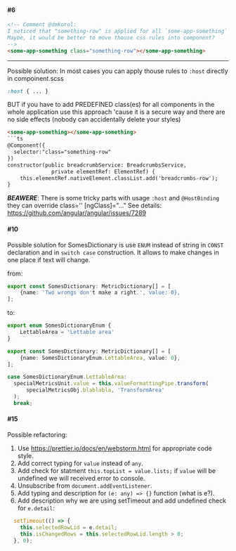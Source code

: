 #### #6
```html
<!-- Comment @dmkorol:
I noticed that "something-row" is applied for all `some-app-something` components.
Maybe, it would be better to move thouse css rules into component?
-->
<some-app-something class="something-row"></some-app-something>
```
---------------
Possible solution:
In most cases you can apply thouse rules to `:host` directly in compoinent.scss
```scss
:host { ... }
```
BUT if you have to add PREDEFINED class(es) for all components in the whole 
application use this approach 'cause it is a secure way and there are 
no side effects (nobody can accidentally delete your styles)
```html
<some-app-something></some-app-something>
```ts
@Component({
  selector:"class="something-row"
})
constructor(public breadcrumbService: BreadcrumbsService,
              private elementRef: ElementRef) {
	this.elementRef.nativeElement.classList.add('breadcrumbs-row');
}
```
***BEAWERE***: 
There is some tricky parts with usage `:host` and `@HostBinding`	
they can override class='' [ngClass]="..."
See details: https://github.com/angular/angular/issues/7289


#### #10

Possible solution for SomesDictionary is use `ENUM` instead of string in `CONST` declaration and
in `switch case` construction. It allows to make changes in one place if text will change.

from:
```ts
export const SomesDictionary: MetricDictionary[] = [
    {name: 'Two wrongs don't make a right.', value: 0},
];
```
to: 
```ts
export enum SomesDictionaryEnum {
    LettableArea = 'Lettable area'
}

export const SomesDictionary: MetricDictionary[] = [
    {name: SomesDictionaryEnum.LettableArea, value: 0},
];

case SomesDictionaryEnum.LettableArea:
  specialMetricsUnit.value = this.valueFormattingPipe.transform(
      specialMetricsObj.blablabla, 'TransformArea'
  );
  break;
```

#### #15

Possible refactoring:

1. Use https://prettier.io/docs/en/webstorm.html for appropriate code style.
2. Add correct typing for `value` instead of `any`.
3. Add check for statment `this.topList = value.lists;` 
  if `value` will be undefined we will received error to console.
4. Unsubscribe from `document.addEventListener`.
5. Add typing and description for `(e: any) => {}` function (what is e?).
6. Add description why we are using setTimeout and add undefined check for `e.detail`:
```ts
  setTimeout(() => {
    this.selectedRowLid = e.detail;
    this.isChangedRows = this.selectedRowLid.length > 0;
  }, 0);
```        
